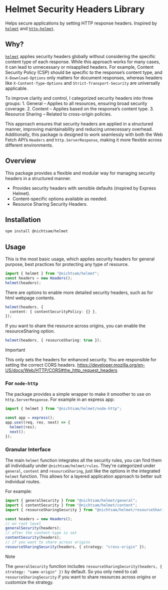 # Helmet Security Headers Library

Helps secure applications by setting HTTP response headers.
Inspired by [`helmet`](https://github.com/helmetjs/helmet) and [`http-helmet`](https://github.com/mcansh/http-helmet).

## Why?

[`helmet`](https://github.com/helmetjs/helmet) applies security headers globally without considering the specific content type of each response. While this approach works for many cases, it can lead to unnecessary or misapplied headers. For example, Content Security Policy (CSP) should be specific to the response’s content type, and `X-Download-Options` only matters for document responses, whereas headers like `X-Content-Type-Options` and `Strict-Transport-Security` are universally applicable.

To improve clarity and control, I categorized security headers into three groups:
	1.	General – Applies to all resources, ensuring broad security coverage.
	2.	Content – Applies based on the response’s content type.
	3.	Resource Sharing – Related to cross-origin policies.

This approach ensures that security headers are applied in a structured manner, improving maintainability and reducing unnecessary overhead. Additionally, this package is designed to work seamlessly with both the Web Fetch API’s `Headers` and `http.ServerResponse`, making it more flexible across different environments.

## Overview

This package provides a flexible and modular way for managing security headers in a structured manner.

- Provides security headers with sensible defaults (inspired by Express Helmet).
- Content-specific options available as needed.
- Resource Sharing Security Headers.

## Installation

```sh
npm install @nichtsam/helmet
```

## Usage

This is the most basic usage, which applies security headers for general purpose, best practices for protecting any type of resource.

```ts
import { helmet } from "@nichtsam/helmet";
const headers = new Headers();
helmet(headers);
```

There are options to enable more detailed security headers, such as for html webpage contents.

```ts
helmet(headers, {
  content: { contentSecurityPolicy: {} },
});
```

If you want to share the resource across origins, you can enable the resourceSharing option.

```ts
helmet(headers, { resourceSharing: true });
```

> [!IMPORTANT]  
> This only sets the headers for enhanced security.
> You are responsible for setting the correct CORS headers.
> https://developer.mozilla.org/en-US/docs/Web/HTTP/CORS#the_http_request_headers

### For `node-http`

The package provides a simple wrapper to make it smoother to use on `http.ServerResponse`.
For example in an express app:

```ts
import { helmet } from "@nichtsam/helmet/node-http";

const app = express();
app.use((req, res, next) => {
  helmet(res);
  next();
});
```

### Granular Interface

The main `helmet` function integrates all the security rules, you can find them all individually under `@nichtsam/helmet/rules`.
They're categorized under `general`, `content` and `resourceSharing`, just like the options in the integrated `helmet` function.
This allows for a layered application approach to better suit individual routes.

For example:

```ts
import { generalSecurity } from "@nichtsam/helmet/general";
import { contentSecurity } from "@nichtsam/helmet/content";
import { resourceSharingSecurity } from "@nichtsam/helmet/resourceSharing";

const headers = new Headers();
// on root level
generalSecurity(headers);
// after the content-type is set
contentSecurity(headers);
// if you want to share across origins
resourceSharingSecurity(headers, { strategy: "cross-origin" });
```

> [!NOTE]  
> The `generalSecurity` function includes `resourceSharingSecurity(headers, { strategy: "same-origin" })` by default.
> So you only need to call `resourceSharingSecurity` if you want to share resources across origins or customize the strategy.
